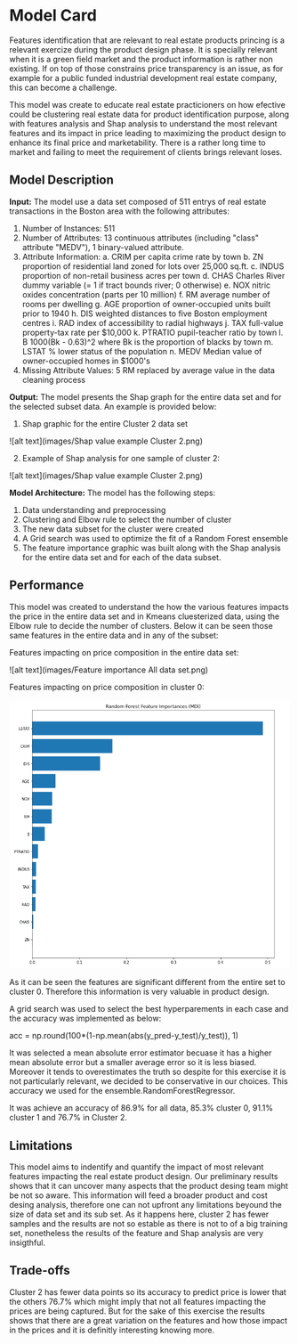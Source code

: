 # Model Card

Features identification that are relevant to real estate products princing is a relevant exercize during the product design phase. It is specially relevant when it is a green field market and the product information is rather non existing. If on top of those constrains price transparency is an issue, as for example for a public funded industrial development real estate company, this can become a challenge.

This model was create to educate real estate practicioners on how efective could be clustering real estate data for product identification purpose, along with features analysis and Shap analysis to understand the most relevant features and its impact in price leading to maximizing the product design to enhance its final price and marketability. There is a rather long time to market and failing to meet the requirement of clients brings relevant loses.

## Model Description

**Input:** The model use a data set composed of 511 entrys of real estate transactions in the Boston area with the following attributes:

1.	Number of Instances: 511
2.	Number of Attributes: 13 continuous attributes (including "class"
attribute "MEDV"), 1 binary-valued attribute.
3.	Attribute Information:
a.	CRIM per capita crime rate by town
b.	ZN proportion of residential land zoned for lots over 25,000 sq.ft.
c.	INDUS proportion of non-retail business acres per town
d.	CHAS Charles River dummy variable (= 1 if tract bounds river; 0 otherwise)
e.	NOX nitric oxides concentration (parts per 10 million)
f.	RM average number of rooms per dwelling
g.	AGE proportion of owner-occupied units built prior to 1940
h.	DIS weighted distances to five Boston employment centres
i.	RAD index of accessibility to radial highways
j.	TAX full-value property-tax rate per $10,000
k.	PTRATIO pupil-teacher ratio by town
l.	B 1000(Bk - 0.63)^2 where Bk is the proportion of blacks by town
m.	LSTAT % lower status of the population
n.	MEDV Median value of owner-occupied homes in $1000's
4.	Missing Attribute Values: 5 RM replaced by average value in the data cleaning process



**Output:** The model presents the Shap graph for the entire data set and for the selected subset data. An example is provided below:
1. Shap graphic for the entire Cluster 2 data set

![alt text](images/Shap value example Cluster 2.png)

2. Example of Shap analysis for one sample of cluster 2:

![alt text](images/Shap value example Cluster 2.png)


**Model Architecture:** The model has the following steps:

1. Data understanding and preprocessing
2. Clustering and Elbow rule to select the number of cluster
3. The new data subset for the cluster were created
4. A Grid search was used to optimize the fit of a Random Forest ensemble 
5. The feature importance graphic was built along with the Shap analysis for the entire data set and for each of the data subset.

## Performance

This model was created to understand the how the various features impacts the price in the entire data set and in Kmeans cluesterized data, using the Elbow rule to decide the number of clusters. Below it can be seen those same features in the entire data and in any of the subset:

Features impacting on price composition in the entire data set:

![alt text](images/Feature importance All data set.png) 

Features impacting on price composition in cluster 0:

![alt text](https://github.com/AugustoFM/Capstone-Final-Project-Imperial/blob/278154a5f7c92af6a2402cf08c483a663108918b/images/Feature%20importance%20Cluster%200.png)

As it can be seen the features are significant different from the entire set to cluster 0. Therefore this information is very valuable in product design.

A grid search was used to select the best hyperparements in each case and the accuracy was implemented as below:

acc = np.round(100*(1-np.mean(abs(y_pred-y_test)/y_test)), 1)

It was selected a mean absolute error estimator becuase it has a higher mean absolute error but a smaller average error so it is less biased. Moreover it tends to overestimates the truth so despite for this exercise it is not particularly relevant, we decided to be conservative in our choices. This accuracy we used for the ensemble.RandomForestRegressor. 

It was achieve an accuracy of 86.9% for all data, 85.3% cluster 0, 91.1% cluster 1 and 76.7% in Cluster 2. 

## Limitations

This model aims to indentify and quantify the impact of most relevant features impacting the real estate product design. Our preliminary results shows that it can uncover many aspects that the product desing team might be not so aware. This information will feed a broader product and cost desing analysis, therefore one can not upfront any limitations beyound the size of data set and its sub set. As it happens here, cluster 2 has fewer samples and the results are not so estable as there is not to of a big training set, nonetheless the results of the feature and Shap analysis are very insigthful.

## Trade-offs

Cluster 2 has fewer data points so its accuracy to predict price is lower that the others 76.7% which might imply that not all features impacting the prices are being captured. But for the sake of this exercise the results shows that there are a great variation on the features and how those impact in the prices and it is definitly interesting knowing more. 
